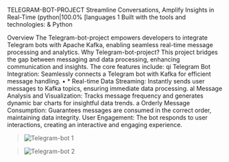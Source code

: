 TELEGRAM-BOT-PROJECT
Streamline Conversations, Amplify Insights in Real-Time
 (python|100.0% [languages 1
Built with the tools and technologies:
& Python

Overview
The Telegram-bot-project empowers developers to integrate Telegram bots with Apache Kafka, enabling
seamless real-time message processing and analytics.
Why Telegram-bot-project?
This project bridges the gap between messaging and data processing, enhancing communication and
insights. The core features include:
qi Telegram Bot Integration: Seamlessly connects a Telegram bot with Kafka for efficient message
handling.
• * Real-time Data Streaming: Instantly sends user messages to Kafka topics, ensuring immediate
data processing.
al Message Analysis and Visualization: Tracks message frequency and generates dynamic bar charts
for insightful data trends.
a Orderly Message Consumption: Guarantees messages are consumed in the correct order,
maintaining data integrity.
User Engagement: The bot responds to user interactions, creating an interactive and engaging
experience.



>![Telegram-bot 1](https://github.com/omara2001/Telegram-bot-project/assets/66154169/95ae44e9-3dbc-4594-a823-73d852a53021)



>![Telegram-bot 2](https://github.com/omara2001/Telegram-bot-project/assets/66154169/7a3fb2f7-cb9d-4caf-b2a2-b91f3e4a800f)
